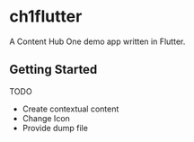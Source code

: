 # ch1flutter

A Content Hub One demo app written in Flutter.

## Getting Started

TODO
- Create contextual content
- Change Icon
- Provide dump file

